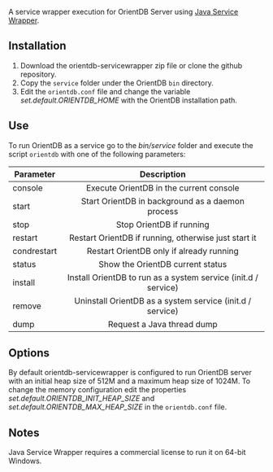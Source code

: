 A service wrapper execution for OrientDB Server using [Java Service Wrapper](http://wrapper.tanukisoftware.org/).

## Installation
1. Download the orientdb-servicewrapper zip file or clone the github repository.
2. Copy the `service` folder under the OrientDB `bin` directory.
3. Edit the `orientdb.conf` file and change the variable *set.default.ORIENTDB_HOME* with the OrientDB installation path.

## Use
To run OrientDB as a service go to the *bin/service* folder and execute the script `orientdb` with one of the following parameters:

| Parameter     | Description   |
| ------------- |:-------------:|
| console      | Execute OrientDB in the current console |
| start      | Start OrientDB in background as a daemon process      |
| stop | Stop OrientDB if running      |
| restart | Restart OrientDB if running, otherwise just start it      |
| condrestart | Restart OrientDB only if already running      |
| status | Show the OrientDB current status      |
| install | Install OrientDB to run as a system service (init.d / service)      |
| remove | Uninstall OrientDB as a system service (init.d / service)      |
| dump | Request a Java thread dump      |

## Options
By default orientdb-servicewrapper is configured to run OrientDB server with an initial heap size of 512M and a maximum heap size of 1024M. To change the memory configuration edit the properties *set.default.ORIENTDB_INIT_HEAP_SIZE* and *set.default.ORIENTDB_MAX_HEAP_SIZE* in the `orientdb.conf` file. 

## Notes
Java Service Wrapper requires a commercial license to run it on 64-bit Windows.
